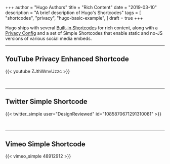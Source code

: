 +++
author = "Hugo Authors"
title = "Rich Content"
date = "2019-03-10"
description = "A brief description of Hugo's Shortcodes"
tags = [
    "shortcodes",
    "privacy",
    "hugo-basic-example",
]
draft = true
+++

Hugo ships with several [Built-in Shortcodes](https://gohugo.io/content-management/shortcodes/#use-hugos-built-in-shortcodes) for rich content, along with a [Privacy Config](https://gohugo.io/about/hugo-and-gdpr/) and a set of Simple Shortcodes that enable static and no-JS versions of various social media embeds.
<!--more-->
---

## YouTube Privacy Enhanced Shortcode

{{< youtube ZJthWmvUzzc >}}

<br>

---

## Twitter Simple Shortcode

{{< twitter_simple user="DesignReviewed" id="1085870671291310081" >}}

<br>

---

## Vimeo Simple Shortcode

{{< vimeo_simple 48912912 >}}
<!--stackedit_data:
eyJoaXN0b3J5IjpbLTE2NzE1MDkzMTNdfQ==
-->